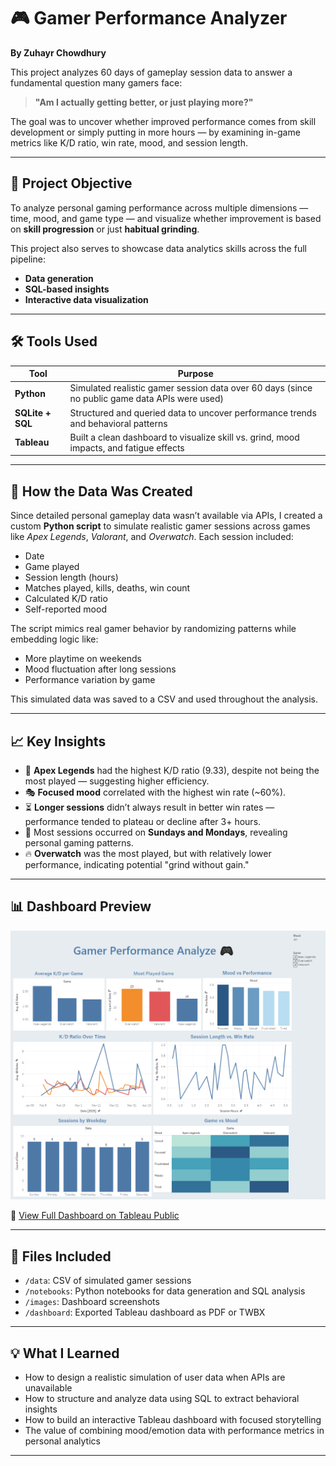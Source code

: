 # 🎮 Gamer Performance Analyzer
**By Zuhayr Chowdhury**

This project analyzes 60 days of gameplay session data to answer a fundamental question many gamers face:  
> **"Am I actually getting better, or just playing more?"**

The goal was to uncover whether improved performance comes from skill development or simply putting in more hours — by examining in-game metrics like K/D ratio, win rate, mood, and session length.

---

## 🎯 Project Objective

To analyze personal gaming performance across multiple dimensions — time, mood, and game type — and visualize whether improvement is based on **skill progression** or just **habitual grinding**.

This project also serves to showcase data analytics skills across the full pipeline:
- **Data generation**
- **SQL-based insights**
- **Interactive data visualization**

---

## 🛠️ Tools Used

| Tool       | Purpose                                      |
|------------|----------------------------------------------|
| **Python** | Simulated realistic gamer session data over 60 days (since no public game data APIs were used) |
| **SQLite + SQL** | Structured and queried data to uncover performance trends and behavioral patterns |
| **Tableau** | Built a clean dashboard to visualize skill vs. grind, mood impacts, and fatigue effects |

---

## 🧪 How the Data Was Created

Since detailed personal gameplay data wasn’t available via APIs, I created a custom **Python script** to simulate realistic gamer sessions across games like *Apex Legends*, *Valorant*, and *Overwatch*. Each session included:
- Date
- Game played
- Session length (hours)
- Matches played, kills, deaths, win count
- Calculated K/D ratio
- Self-reported mood

The script mimics real gamer behavior by randomizing patterns while embedding logic like:
- More playtime on weekends
- Mood fluctuation after long sessions
- Performance variation by game

This simulated data was saved to a CSV and used throughout the analysis.

---

## 📈 Key Insights

- 🎯 **Apex Legends** had the highest K/D ratio (9.33), despite not being the most played — suggesting higher efficiency.
- 🎭 **Focused mood** correlated with the highest win rate (~60%).
- ⏳ **Longer sessions** didn’t always result in better win rates — performance tended to plateau or decline after 3+ hours.
- 📅 Most sessions occurred on **Sundays and Mondays**, revealing personal gaming patterns.
- 🔥 **Overwatch** was the most played, but with relatively lower performance, indicating potential "grind without gain."

---

## 📊 Dashboard Preview

![Dashboard](images/dashboard_preview.png)

📌 [View Full Dashboard on Tableau Public](https://public.tableau.com/app/profile/zuhayr.chowdhury4285/viz/GamingAnalysis_17441877582240/GamerPerformanceAnalyze)

---

## 📁 Files Included

- `/data`: CSV of simulated gamer sessions
- `/notebooks`: Python notebooks for data generation and SQL analysis
- `/images`: Dashboard screenshots
- `/dashboard`: Exported Tableau dashboard as PDF or TWBX

---

## 💡 What I Learned

- How to design a realistic simulation of user data when APIs are unavailable
- How to structure and analyze data using SQL to extract behavioral insights
- How to build an interactive Tableau dashboard with focused storytelling
- The value of combining mood/emotion data with performance metrics in personal analytics

---
